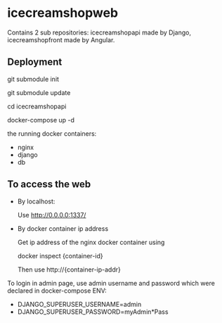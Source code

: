 # icecreamshopweb

Contains 2 sub repositories: icecreamshopapi made by Django, icecreamshopfront made by Angular.

## Deployment

git submodule init

git submodule update

cd icecreamshopapi

docker-compose up -d

the running docker containers:
- nginx
- django
- db

## To access the web

- By localhost:

  Use http://0.0.0.0:1337/

- By docker container ip address

  Get ip address of the nginx docker container using

  docker inspect {container-id}

  Then use http://{container-ip-addr}

To login in admin page, use admin username and password which were declared in docker-compose ENV:
  - DJANGO_SUPERUSER_USERNAME=admin
  - DJANGO_SUPERUSER_PASSWORD=myAdmin*Pass

  
